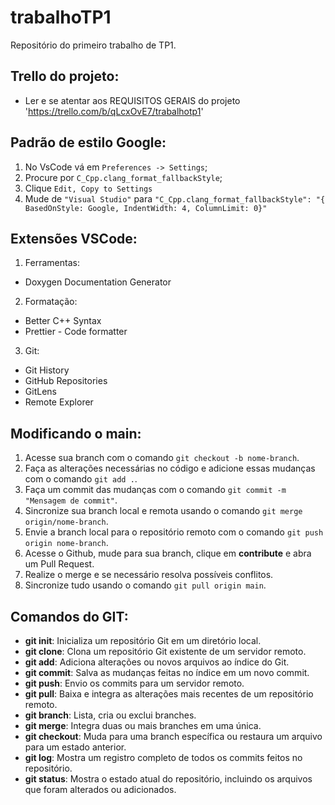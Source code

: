 # trabalhoTP1
Repositório do primeiro trabalho de TP1.

## Trello do projeto:

  * Ler e se atentar aos REQUISITOS GERAIS do projeto
    'https://trello.com/b/qLcxOvE7/trabalhotp1'
  
## Padrão de estilo Google:

  1. No VsCode vá em `Preferences -> Settings`;
  2. Procure por `C_Cpp.clang_format_fallbackStyle`;
  3. Clique `Edit, Copy to Settings`
  4. Mude de `"Visual Studio"` para `"C_Cpp.clang_format_fallbackStyle": "{ BasedOnStyle: Google, IndentWidth: 4, ColumnLimit: 0}"`
  
## Extensões VSCode:
    
 1. Ferramentas:
   * Doxygen Documentation Generator
   
 2. Formatação:  
   * Better C++ Syntax
   * Prettier - Code formatter
    
 3. Git:
   * Git History
   * GitHub Repositories
   * GitLens
   * Remote Explorer

## Modificando o __main__:
 1. Acesse sua branch com o comando `git checkout -b nome-branch`.
 2. Faça as alterações necessárias no código e adicione essas mudanças com o comando `git add .`. 
 3. Faça um commit das mudanças com o comando `git commit -m "Mensagem de commit"`.
 4. Sincronize sua branch local e remota usando o comando `git merge origin/nome-branch`.
 5. Envie a branch local para o repositório remoto com o comando `git push origin nome-branch`.
 6. Acesse o Github, mude para sua branch, clique em __contribute__ e abra um Pull Request.
 7. Realize o merge e se necessário resolva possíveis conflitos.
 8. Sincronize tudo usando o comando `git pull origin main`.

 
## Comandos do GIT:
 * **git init**: Inicializa um repositório Git em um diretório local.
 * **git clone**: Clona um repositório Git existente de um servidor remoto.
 * **git add**: Adiciona alterações ou novos arquivos ao índice do Git.
 * **git commit**: Salva as mudanças feitas no índice em um novo commit.
 * **git push**: Envio os commits para um servidor remoto.
 * **git pull**: Baixa e integra as alterações mais recentes de um repositório remoto.
 * **git branch**: Lista, cria ou exclui branches.
 * **git merge**: Integra duas ou mais branches em uma única.
 * **git checkout**: Muda para uma branch específica ou restaura um arquivo para um estado anterior.
 * **git log**: Mostra um registro completo de todos os commits feitos no repositório.
 * **git status**: Mostra o estado atual do repositório, incluindo os arquivos que foram alterados ou adicionados.
